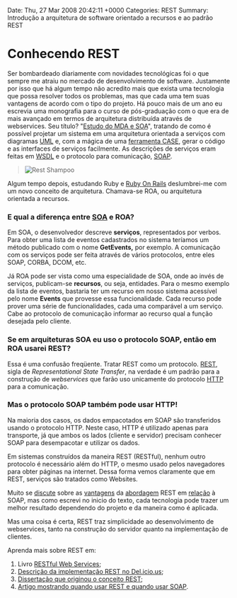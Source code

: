 Date: Thu, 27 Mar 2008 20:42:11 +0000
Categories: REST
Summary: Introdução a arquitetura de software orientado a recursos e ao padrão REST

# Conhecendo REST

Ser bombardeado diariamente com novidades tecnológicas foi o que sempre me atraiu no mercado de desenvolvimento de software. Justamente por isso que há algum tempo não acredito mais que exista uma tecnologia que possa resolver todos os problemas, mas que cada uma tem suas vantagens de acordo com o tipo do projeto. Há pouco mais de um ano eu escrevia uma monografia para o curso de pós-graduação com o que era de mais avançado em termos de arquitetura distribuída através de webservices. Seu título? "[Estudo do MDA e SOA][2]", tratando de como é possível projetar um sistema em uma arquitetura orientada a serviços com diagramas [UML][3] e, com a mágica de uma [ferramenta CASE][4], gerar o código e as interfaces de serviços facilmente. As descrições de serviços eram feitas em [WSDL][5] e o protocolo para comunicação, [SOAP][6].

> ![Rest Shampoo][1] 

Algum tempo depois, estudando Ruby e [Ruby On Rails][7] deslumbrei-me com um novo conceito de arquitetura. Chamava-se ROA, ou arquitetura orientada a recursos. 

### E qual a diferença entre [SOA][8] e ROA?

Em SOA, o desenvolvedor descreve **serviços**, representados por verbos. Para obter uma lista de eventos cadastrados no sistema teríamos um método publicado com o nome **GetEvents,** por exemplo. A comunicação com os serviços pode ser feita através de vários protocolos, entre eles SOAP, CORBA, DCOM, etc.

Já ROA pode ser vista como uma especialidade de SOA, onde ao invés de serviços, publicam-se **recursos**, ou seja, entidades. Para o mesmo exemplo da lista de eventos, bastaria ter um recurso em nosso sistema acessível pelo nome **Events** que provesse essa funcionalidade. Cada recurso pode prover uma série de funcionalidades, cada uma comparável a um serviço. Cabe ao protocolo de comunicação informar ao recurso qual a função desejada pelo cliente.

### Se em arquiteturas SOA eu uso o protocolo SOAP, então em ROA usarei REST?

Essa é uma confusão freqüente. Tratar REST como um protocolo. [REST][9], sigla de _Representational State Transfer_, na verdade é um padrão para a construção de _webservices_ que farão uso unicamente do protocolo [HTTP][10] para a comunicação. 

### Mas o protocolo SOAP também pode usar HTTP!

Na maioria dos casos, os dados empacotados em SOAP são transferidos usando o protocolo HTTP. Neste caso, HTTP é utilizado apenas para transporte, já que ambos os lados (cliente e servidor) precisam conhecer SOAP para desempacotar e utilizar os dados.

Em sistemas construídos da maneira REST (RESTful), nenhum outro protocolo é necessário além do HTTP, o mesmo usado pelos navegadores para obter páginas na internet. Dessa forma vemos claramente que em REST, serviços são tratados como Websites.

Muito se [discute][11] sobre as [vantagens][12] da [abordagem][13] REST em [relação][14] à SOAP, mas como escrevi no inicio do texto, cada tecnologia pode trazer um melhor resultado dependendo do projeto e da maneira como é aplicada. 

Mas uma coisa é certa, REST traz simplicidade ao desenvolvimento de webservices, tanto na construção do servidor quanto na implementação de clientes.

Aprenda mais sobre REST em:

1. Livro [RESTful Web Services][15];
2. [Descrição da implementação REST no Del.icio.us][16];
3. [Dissertação que originou o conceito REST][17];
4. [Artigo mostrando quando usar REST e quando usar SOAP][18].



[1]: http://flavio.files.wordpress.com/2008/03/rest_shampoo.jpg
[2]: http://www.scribd.com/doc/2371155/Monografia-MDA-e-SOA
[3]: http://pt.wikipedia.org/wiki/UML
[4]: http://pt.wikipedia.org/wiki/Ferramenta_CASE
[5]: http://www.w3.org/TR/wsdl
[6]: http://pt.wikipedia.org/wiki/SOAP
[7]: http://www.rubyonrails.org/
[8]: http://en.wikipedia.org/wiki/Service-oriented_architecture
[9]: http://en.wikipedia.org/wiki/Representational_State_Transfer
[10]: http://en.wikipedia.org/wiki/HTTP
[11]: http://www.innoq.com/blog/st/2006/06/30/rest_vs_soap_oh_no_not_again.html
[12]: http://www.petefreitag.com/item/431.cfm
[13]: http://blpsilva.wordpress.com/2007/11/21/rest-vs-soap/
[14]: http://www.oreillynet.com/pub/wlg/3005
[15]: http://www.oreilly.com/catalog/9780596529260/
[16]: http://www.peej.co.uk/articles/restfully-delicious.html
[17]: http://www.ics.uci.edu/%7Efielding/pubs/dissertation/top.htm
[18]: http://java.sun.com/developer/technicalArticles/WebServices/restful/

